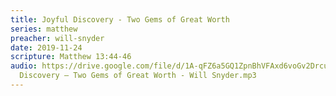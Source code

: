 ```yaml
---
title: Joyful Discovery - Two Gems of Great Worth
series: matthew
preacher: will-snyder
date: 2019-11-24
scripture: Matthew 13:44-46
audio: https://drive.google.com/file/d/1A-qFZ6a5GQ1ZpnBhVFAxd6voGv2DrcuT/view
  Discovery – Two Gems of Great Worth - Will Snyder.mp3
---
```

